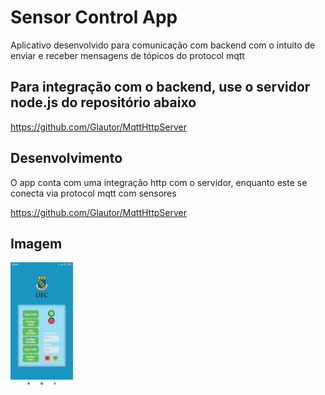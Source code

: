 # Sensor Control App
Aplicativo desenvolvido para comunicação com backend com o intuito de enviar e receber mensagens de tópicos do protocol mqtt

## Para integração com o backend, use o servidor node.js do repositório abaixo
https://github.com/Glautor/MqttHttpServer

## Desenvolvimento
O app conta com uma integração http com o servidor, enquanto este se conecta via protocol mqtt com sensores

https://github.com/Glautor/MqttHttpServer

## Imagem

<img src="assets/print_app.jpg?raw=true" alt="drawing" width="100"/>
